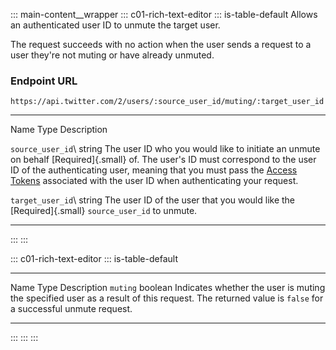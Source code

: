 ::: main-content__wrapper
::: c01-rich-text-editor
::: is-table-default
Allows an authenticated user ID to unmute the target user.

The request succeeds with no action when the user sends a request to a
user they\'re not muting or have already unmuted.

### Endpoint URL

` https://api.twitter.com/2/users/:source_user_id/muting/:target_user_id `

  ----------------------- ----------------------- --------------------------------------------------------------
  Name                    Type                    Description

  ` source_user_id `\     string                  The user ID who you would like to initiate an unmute on behalf
  [Required]{.small}                              of. The user's ID must correspond to the user ID of the
                                                  authenticating user, meaning that you must pass the [Access
                                                  Tokens](/en/docs/authentication/oauth-2-0/user-access-token)
                                                  associated with the user ID when authenticating your request.

  ` target_user_id `\     string                  The user ID of the user that you would like the
  [Required]{.small}                              ` source_user_id ` to unmute.
  ----------------------- ----------------------- --------------------------------------------------------------
:::
:::

::: c01-rich-text-editor
::: is-table-default
  ------------ --------- -------------------------------------------------------------------------------------------------------------------------------------------------------
  Name         Type      Description
  ` muting `   boolean   Indicates whether the user is muting the specified user as a result of this request. The returned value is ` false ` for a successful unmute request.
  ------------ --------- -------------------------------------------------------------------------------------------------------------------------------------------------------
:::
:::
:::
